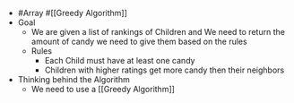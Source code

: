 - #Array #[[Greedy Algorithm]]
- Goal
	- We are given a list of rankings of Children and We need to return the amount of candy we need to give them based on the rules
	- Rules
		- Each Child must have at least one candy
		- Children with higher ratings get more candy then their neighbors
- Thinking behind the Algorithm
	- We need to use a [[Greedy Algorithm]]